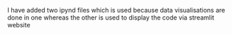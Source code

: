 I have added two ipynd files which is used because data visualisations are done in one whereas the other is used  to display the code via streamlit website

